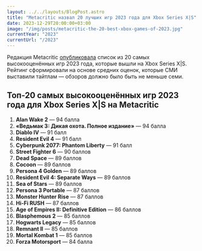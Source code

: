 ```yaml
---
layout: ../../layouts/BlogPost.astro
title: "Metacritic назвал 20 лучших игр 2023 года для Xbox Series X|S"
date: 2023-12-29T20:00:00+03:00
image: "/img/posts/metacritic-the-20-best-xbox-games-of-2023.jpg"
currentYear: "2023"
currentUrl: "/2023"
---
```


Редакция Metacritic [опубликовала](https://www.metacritic.com/pictures/the-20-best-xbox-games-of-2023/) список из 20 самых высокооценённых игр 2023 года, которые вышли на Xbox Series X|S. Рейтинг сформировали на основе средних оценок, которые СМИ выставили тайтлам — обзоров должно было быть не меньше семи.

## Топ-20 самых высокооценённых игр 2023 года для Xbox Series X|S на Metacritic

1.  **Alan Wake 2** — 94 балла
2.  **«Ведьмак 3: Дикая охота. Полное издание»** — 94 балла
3.  **Diablo IV** — 91 балл
4.  **Resident Evil 4** — 91 балл
5.  **Cyberpunk 2077: Phantom Liberty** — 91 балл  
6.  **Street Fighter 6** — 90 баллов  
7.  **Dead Space** — 89 баллов  
8.  **Cocoon** — 89 баллов  
9.  **Persona 4 Golden** — 89 баллов  
10.  **Resident Evil 4: Separate Ways** — 89 баллов  
11.  **Sea of Stars** — 89 баллов  
12.  **Persona 3 Portable** — 87 баллов  
13.  **Monster Hunter Rise** — 87 баллов  
14.  **Hi-Fi RUSH** — 87 баллов
15.  **Age of Empires II: Definitive Edition** — 86 баллов  
16.  **Blasphemous 2** — 85 баллов  
17.  **Hogwarts Legacy** — 85 баллов  
18.  **Remnant II** — 85 баллов  
19.  **Mortal Kombat 1** — 85 баллов  
20.  **Forza Motorsport** — 84 балла